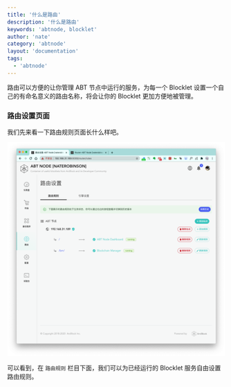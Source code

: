 ```yaml
---
title: '什么是路由'
description: '什么是路由'
keywords: 'abtnode, blocklet'
author: 'nate'
category: 'abtnode'
layout: 'documentation'
tags:
  - 'abtnode'
---
```


路由可以方便的让你管理 ABT 节点中运行的服务，为每一个 Blocklet 设置一个自己的有命名意义的路由名称，将会让你的 Blocklet 更加方便地被管理。

### 路由设置页面

我们先来看一下路由规则页面长什么样吧。

![router-settings-zh](./images/router-settings-zh.png)

可以看到，在 `路由规则` 栏目下面，我们可以为已经运行的 Blocklet 服务自由设置路由规则。
